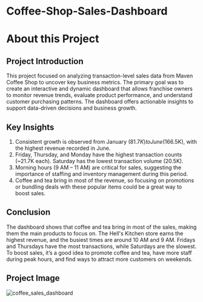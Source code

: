 # Coffee-Shop-Sales-Dashboard


# About this Project

## Project Introduction
This project focused on analyzing transaction-level sales data from Maven Coffee Shop to uncover key business metrics. The primary goal was to create an interactive and dynamic dashboard that allows franchise owners to monitor revenue trends, evaluate product performance, and understand customer purchasing patterns. The dashboard offers actionable insights to support data-driven decisions and business growth.

## Key Insights
1. Consistent growth is observed from January ($81.7K) to June ($166.5K), with the highest revenue recorded in June.
2. Friday, Thursday, and Monday have the highest transaction counts (~21.7K each). Saturday has the lowest transaction volume (20.5K).
3. Morning hours (9 AM – 11 AM) are critical for sales, suggesting the importance of staffing and inventory management during this period.
4. Coffee and tea bring in most of the revenue, so focusing on promotions or bundling deals with these popular items could be a great way to boost sales.

## Conclusion
The dashboard shows that coffee and tea bring in most of the sales, making them the main products to focus on. The Hell's Kitchen store earns the highest revenue, and the busiest times are around 10 AM and 9 AM. Fridays and Thursdays have the most transactions, while Saturdays are the slowest. To boost sales, it’s a good idea to promote coffee and tea, have more staff during peak hours, and find ways to attract more customers on weekends.

## Project Image

![coffee_sales_dashboard](https://github.com/user-attachments/assets/b27cddaf-6846-4644-8990-59a6d1f58337)

